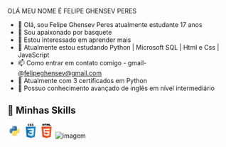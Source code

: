OLÁ MEU NOME É FELIPE GHENSEV PERES
- 👋 Olá, sou Felipe Ghensev Peres atualmente estudante 17 anos
- 🏀 Sou apaixonado por basquete
- 👀 Estou interessado em aprender mais
- 🌱 Atualmente estou estudando Python | Microsoft SQL | Html e Css | JavaScript
- 📫 Como entrar em contato comigo - gmail- @felipeghensev@gmail.com
- 📝 Atualmente com 3 certificados em Python
- 🧠 Possuo conhecimento avançado de inglês em nível intermediário

 ## 🚀 Minhas Skills
  <code><img height="32" src="https://raw.githubusercontent.com/github/explore/80688e429a7d4ef2fca1e82350fe8e3517d3494d/topics/python/python.png" alt="Python"/></code>
  <img height="32" src="https://raw.githubusercontent.com/github/explore/80688e429a7d4ef2fca1e82350fe8e3517d3494d/topics/css/css.png" alt="CSS" style="max-width: 100%;">
  <img height="32" src="https://raw.githubusercontent.com/github/explore/80688e429a7d4ef2fca1e82350fe8e3517d3494d/topics/html/html.png" alt="HTML5" style="max-width: 100%;">
  <img height="32" src="https://user-images.githubusercontent.com/4249331/52232852-e2c4f780-28bd-11e9-835d-1e3cf3e43888.png" alt="imagem" style="max-width: 100%;">

 

<!---
Felipemasteer/Felipemasteer is a ✨ special ✨ repository because its `README.md` (this file) appears on your GitHub profile.
You can click the Preview link to take a look at your changes.
--->
